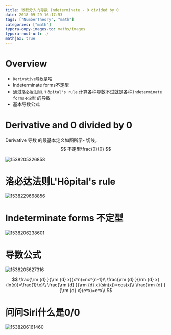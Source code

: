 ```yaml
---
title: 微积分入门导数 Indeterminate - 0 divided by 0
date: 2018-09-29 16:17:53
tags: ["NumberTheory", "math"]
categories: ["math"]
typora-copy-images-to: maths/images
typora-root-url: ./
mathjax: true
---
```


# Overview

* `Derivative导数`是啥
* Indeterminate forms不定型
* 通过`洛必达法则L'Hôpital's rule` 计算各种导数不过就是各种`Indeterminate forms不定型` 的导数
* 基本导数公式



# Derivative and 0 divided by 0 

Derivative 导数 的最基本定义如图所示- 切线。
$$
不定型\frac{0}{0}
$$



![1538205326858](/maths/images/1538205326858.png)





# 洛必达法则L'Hôpital's rule

![1538229668856](/maths/images/1538229668856.png)

# Indeterminate forms 不定型

![1538206238601](/maths/images/1538206238601.png)







# 导数公式

![1538205627316](/maths/images/1538205627316.png)


$$
\frac{\rm {d} }{\rm {d} x}(x^n)=nx^{n-1}\\
\frac{\rm {d} }{\rm {d} x}(ln(x))=\frac{1}{x}\\
\frac{\rm {d} }{\rm {d} x}(sin(x))=cos(x)\\
\frac{\rm {d} }{\rm {d} x}(e^x)=e^x\\
$$

# 问问Siri什么是0/0

![1538206161460](/maths/images/1538206161460.png)